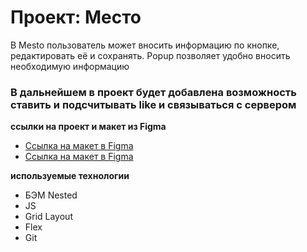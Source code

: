 # Проект: Место
В Mesto пользователь может вносить информацию по кнопке, редактировать её и сохранять. Popup позволяет удобно вносить необходимую информацию

### В дальнейшем в проект будет добавлена возможность ставить и подсчитывать like и связываться с сервером



**ссылки на проект и макет из Figma**

* [Ссылка на макет в Figma](https://www.figma.com/file/2cn9N9jSkmxD84oJik7xL7/JavaScript.-Sprint-4?node-id=0%3A1)
* [Ссылка на макет в Figma](https://www.figma.com/file/2cn9N9jSkmxD84oJik7xL7/JavaScript.-Sprint-4?node-id=0%3A1)

**используемые технологии**
* БЭМ Nested
* JS
* Grid Layout
* Flex
* Git

